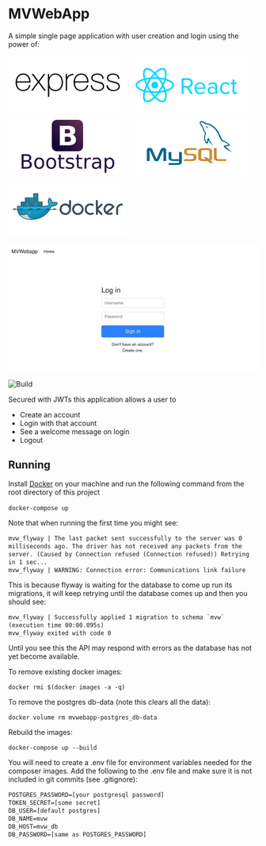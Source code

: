# MVWebApp

A simple single page application with user creation and login using the power of:

![Express](img/expressjs-ar21.svg)
![React](img/reactjs-ar21.svg)
![Bootstrap](img/getbootstrap-ar21.svg)
![Mysql](img/mysql-ar21.svg)
![Docker](img/docker-ar21.svg)

![Demo](img/mvw.gif)

![Build](https://travis-ci.org/mattfowler/MVWebapp.svg?branch=master)

Secured with JWTs this application allows a user to
* Create an account
* Login with that account
* See a welcome message on login
* Logout



## Running

Install [Docker](https://www.docker.com/get-started) on your machine and run the following command from the root directory of this project

`docker-compose up`

Note that when running the first time you might see:

```
mvw_flyway | The last packet sent successfully to the server was 0 milliseconds ago. The driver has not received any packets from the server. (Caused by Connection refused (Connection refused)) Retrying in 1 sec...
mvw_flyway | WARNING: Connection error: Communications link failure
```

This is because flyway is waiting for the database to come up run its migrations, it will keep retrying until the database comes up and then you should see:

```
mvw_flyway | Successfully applied 1 migration to schema `mvw` (execution time 00:00.095s)
mvw_flyway exited with code 0
```

Until you see this the API may respond with errors as the database has not yet become available.

To remove existing docker images:
```
docker rmi $(docker images -a -q)
```
To remove the postgres db-data (note this clears all the data):
```
docker volume rm mvwebapp-postgres_db-data
```

Rebuild the images:
```
docker-compose up --build
```

You will need to create a .env file for environment variables needed for the composer images. Add the following to the .env file and make sure it is not included in git commits (see .gitignore):

```
POSTGRES_PASSWORD=[your postgresql password]
TOKEN_SECRET=[some secret]
DB_USER=[default postgres]
DB_NAME=mvw
DB_HOST=mvw_db
DB_PASSWORD=[same as POSTGRES_PASSWORD]
```
